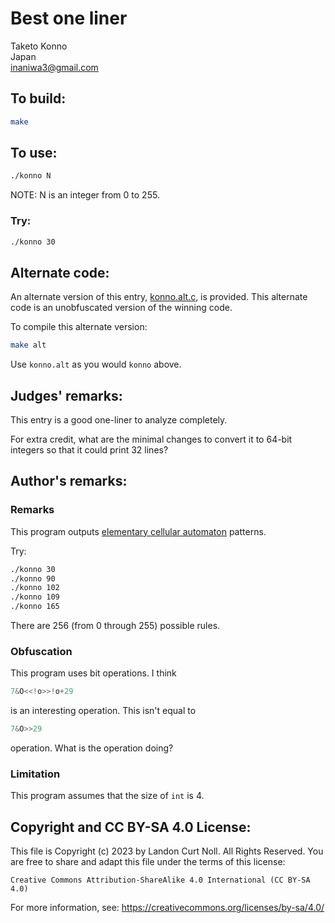 # Best one liner

Taketo Konno\
Japan\
<inaniwa3@gmail.com>


## To build:

```sh
make
```


## To use:

```sh
./konno N
```

NOTE: N is an integer from 0 to 255.


### Try:

```sh
./konno 30
```


## Alternate code:

An alternate version of this entry, [konno.alt.c](konno.alt.c), is provided.
This alternate code is an unobfuscated version of the winning code.

To compile this alternate version:

```sh
make alt
```

Use `konno.alt` as you would `konno` above.


## Judges' remarks:

This entry is a good one-liner to analyze completely.

For extra credit, what are the minimal changes to convert it to
64-bit integers so that it could print 32 lines?


## Author's remarks:

### Remarks

This program outputs [elementary cellular automaton](http://mathworld.wolfram.com/ElementaryCellularAutomaton.html) patterns.

Try:

```sh
./konno 30
./konno 90
./konno 102
./konno 109
./konno 165
```

There are 256 (from 0 through 255) possible rules.

### Obfuscation

This program uses bit operations. I think

```c
7&O<<!o>>!o+29
```

is an interesting operation. This isn't equal to

```c
7&O>>29
```

operation. What is the operation doing?

### Limitation

This program assumes that the size of `int` is 4.


## Copyright and CC BY-SA 4.0 License:

This file is Copyright (c) 2023 by Landon Curt Noll.  All Rights Reserved.
You are free to share and adapt this file under the terms of this license:

    Creative Commons Attribution-ShareAlike 4.0 International (CC BY-SA 4.0)

For more information, see: https://creativecommons.org/licenses/by-sa/4.0/
